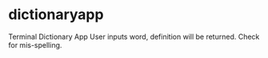 # dictionaryapp
Terminal Dictionary App
User inputs word, definition will be returned. Check for mis-spelling.
